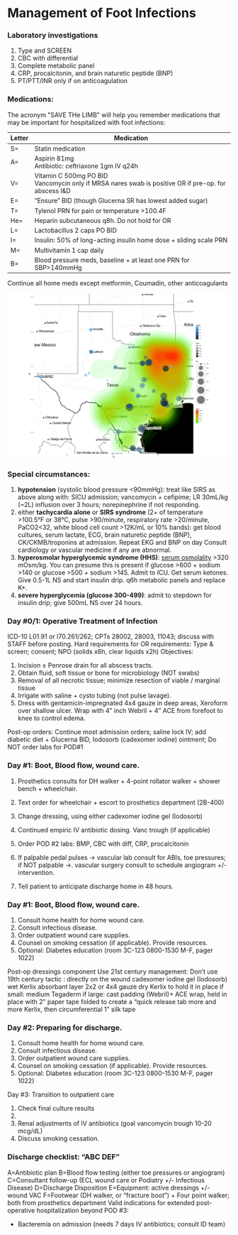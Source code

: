 # Management of Foot Infections

### Laboratory investigations
1. Type and SCREEN
2. CBC with differential
3. Complete metabolic panel
4. CRP,  procalcitonin, and brain naturetic peptide (BNP)
5. PT/PTT/INR only if on anticoagulation

### Medications:
The acronym "SAVE THe LIMB" will help you remember medications that may be important for hospitalized with foot infections:

Letter | Medication
------------ | -------------
S= | Statin medication
A= | Aspirin 81mg <br>Antibiotic: ceftriaxone 1gm IV q24h
V= | Vitamin C 500mg PO BID <br>Vancomycin only if MRSA nares swab is positive OR if  pre-op. for abscess I&D
E= | ”Ensure” BID (though Glucerna SR has lowest added sugar)
T= | Tylenol PRN for pain or temperature >100.4F
He= | Heparin subcutaneous q8h. Do not hold for OR
L= | Lactobacillus 2 caps PO BID
I= | Insulin: 50% of long-acting insulin home dose + sliding scale PRN
M= | Multivitamin 1 cap daily
B= | Blood pressure meds, baseline + at least one PRN for SBP>140mmHg

Continue all home meds except metformin, Coumadin, other anticoagulants


![alt text for screen readers](/assets/heat%20map%2C%20remote%20Texas%20amputees.jpeg "Text to show on mouseover")


### Special circumstances: 
1. <b>hypotension</b> (systolic blood pressure <90mmHg): treat like SIRS as above along with: SICU admission; vancomycin + cefipime; LR 30mL/kg (~2L) influsion over 3 hours; norepinephrine if not responding.
2. either <b>tachycardia alone</b> or <b>SIRS syndrome</b> (2+ of temperature >100.5&deg;F or 38&deg;C, pulse >90/minute, respiratory rate >20/minute, PaCO2<32, white blood cell count >12K/mL or 10% bands): get blood cultures, serum lactate, ECG, brain naturetic peptide (BNP), CK/CKMB/troponins at admission. Repeat EKG and BNP on day Consult cardiology or vascular medicine if any are abnormal.
3. <b>hyperosmolar hyperglycemic syndrome (HHS)</b>: [serum osmolality](https://www.mdcalc.com/serum-osmolality-osmolarity) >320 mOsm/kg. You can presume this is present if glucose >600 + sodium >140 or glucose >500 + sodium >145.
Admit to ICU. Get serum ketones. Give  0.5-1L NS and start insulin drip. q6h metabolic panels and replace K+. 
4. <b>severe hyperglycemia (glucose 300-499)</b>: admit to stepdown for insulin drip; give 500mL NS over 24 hours. 

### Day #0/1: Operative Treatment of Infection
ICD-10 L01.91 or I70.261/262; CPTs 28002, 28003, 11043; discuss with STAFF before posting.
Hard requirements for OR requirements: Type & screen; consent; NPO (solids x6h, clear liquids x2h)
Objectives:
1. Incision ± Penrose drain for all abscess tracts. 
2. Obtain fluid, soft tissue or bone for microbiology (NOT swabs)
3. Removal of all necrotic tissue; minimize resection of viable / marginal tissue
4. Irrigate with saline + cysto tubing (not pulse lavage).
5. Dress with gentamicin-impregnated 4x4 gauze in deep areas, Xeroform over shallow ulcer. Wrap with 4” inch Webril + 4” ACE from forefoot to knee to control edema. 

Post-op orders: Continue most admission orders; saline lock IV; add diabetic diet + Glucerna BID, Iodosorb (cadexomer iodine) ointment; Do NOT order labs for POD#1

### Day #1: Boot, Blood flow, wound care.
1. Prosthetics consults for DH walker + 4-point rollator walker + shower bench + wheelchair.
2. Text order for wheelchair + escort to prosthetics department (2B-400)
3. Change dressing, using either cadexomer iodine gel (Iodosorb)
 
1. Continued empiric IV antibiotic dosing. Vanc trough (if applicable)
2. Order POD #2 labs: BMP, CBC with diff, CRP, procalcitonin

6. If palpable pedal pulses → vascular lab consult for ABIs, toe pressures; if NOT palpable →. vascular surgery consult to schedule angiogram +/- intervention.
7. Tell patient to anticipate discharge home in 48 hours. 

 
### Day #1: Boot, Blood flow, wound care.
1. Consult home health for home wound care.
2. Consult infectious disease.
3. Order outpatient wound care supplies.
4. Counsel on smoking cessation (if applicable). Provide resources.
5. Optional: Diabetes education (room 3C-123 0800-1530 M-F, pager 1022)
 
Post-op dressings
component	Use 21st century management:	Don’t use 19th century tactic :
directly on the wound	cadexomer iodine gel (Iodosorb)	wet Kerlix
absorbant layer	2x2 or 4x4 gauze 	dry  Kerlix
to hold it in place	if small: medium Tegaderm 
if large: cast padding (Webril)+ ACE wrap, held in place with 2” paper tape folded to create a “quick release tab	more and more Kerlix, then circumferential 1” silk tape 

  
### Day #2: Preparing for discharge.
1. Consult home health for home wound care.
2. Consult infectious disease.
3. Order outpatient wound care supplies.
4. Counsel on smoking cessation (if applicable). Provide resources.
5. Optional: Diabetes education (room 3C-123 0800-1530 M-F, pager 1022)

Day #3: Transition to outpatient care 
1.	Check final culture results
2.	
3.	Renal adjustments of IV antibiotics (goal vancomycin trough 10-20 mcg/dL)
4.	Discuss smoking cessation.

### Discharge checklist: “ABC DEF”
A=Antibiotic plan
B=Blood flow testing (either toe pressures or angiogram)
C=Consultant follow-up (ECL wound care or Podiatry +/- Infectious Disease)
D=Discharge Disposition
E=Equipment: active dressings +/- wound VAC
F=Footwear (DH walker, or “fracture boot”) + Four point walker; both from prosthetics department
Valid indications for extended post-operative hospitalization beyond POD #3:
-	Bacteremia on admission (needs 7 days IV antibiotics; consult ID team)



